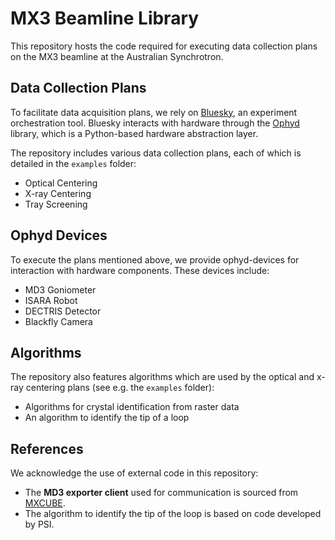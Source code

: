 # MX3 Beamline Library
This repository hosts the code required for executing data collection plans on the MX3 beamline at the Australian Synchrotron.

## Data Collection Plans
To facilitate data acquisition plans, we rely on [Bluesky](https://github.com/bluesky/bluesky), an experiment orchestration tool. Bluesky interacts with hardware through the [Ophyd](https://github.com/bluesky/ophyd) library, which is a Python-based hardware abstraction layer.

The repository includes various data collection plans, each of which is detailed in the `examples` folder:
- Optical Centering
- X-ray Centering
- Tray Screening

## Ophyd Devices
To execute the plans mentioned above, we provide ophyd-devices for interaction with hardware components. These devices include:
- MD3 Goniometer
- ISARA Robot
- DECTRIS Detector
- Blackfly Camera

## Algorithms
The repository also features algorithms which are used by the optical and x-ray centering plans (see e.g. the `examples` folder):
- Algorithms for crystal identification from raster data
- An algorithm to identify the tip of a loop

## References
We acknowledge the use of external code in this repository:
- The **MD3 exporter client** used for communication is sourced from [MXCUBE](https://github.com/mxcube/mxcubecore).
- The algorithm to identify the tip of the loop is based on code developed by PSI.
